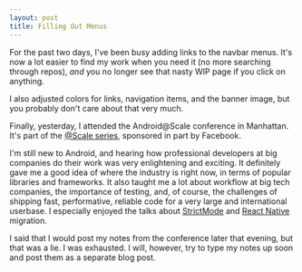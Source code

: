 ```yaml
---
layout: post
title: Filling Out Menus
---
```


For the past two days, I've been busy adding links to the navbar menus. It's now a lot easier to find my work when you need it (no more searching through repos), *and* you no longer see that nasty WIP page if you click on anything.

I also adjusted colors for links, navigation items, and the banner image, but you probably don't care about that very much.

Finally, yesterday, I attended the Android@Scale conference in Manhattan. It's part of the [@Scale series](https://atscaleconference.com/), sponsored in part by Facebook.

I'm still new to Android, and hearing how professional developers at big companies do their work was very enlightening and exciting. It definitely gave me a good idea of where the industry is right now, in terms of popular libraries and frameworks. It also taught me a lot about workflow at big tech companies, the importance of testing, and, of course, the challenges of shipping fast, performative, reliable code for a very large and international userbase. I especially enjoyed the talks about [StrictMode](https://developer.android.com/reference/android/os/StrictMode.html) and [React Native](https://facebook.github.io/react-native/) migration. 

I said that I would post my notes from the conference later that evening, but that was a lie. I was exhausted. I will, however, try to type my notes up soon and post them as a separate blog post.
